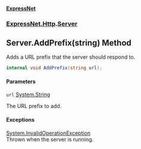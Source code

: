 #### [ExpressNet](ExpressNet.md 'ExpressNet')
### [ExpressNet.Http](ExpressNet.Http.md 'ExpressNet.Http').[Server](ExpressNet.Http.Server.md 'ExpressNet.Http.Server')

## Server.AddPrefix(string) Method

Adds a URL prefix that the server should respond to.

```csharp
internal void AddPrefix(string url);
```
#### Parameters

<a name='ExpressNet.Http.Server.AddPrefix(string).url'></a>

`url` [System.String](https://docs.microsoft.com/en-us/dotnet/api/System.String 'System.String')

The URL prefix to add.

#### Exceptions

[System.InvalidOperationException](https://docs.microsoft.com/en-us/dotnet/api/System.InvalidOperationException 'System.InvalidOperationException')  
Thrown when the server is running.